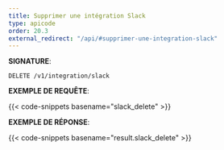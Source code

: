 ```yaml
---
title: Supprimer une intégration Slack
type: apicode
order: 20.3
external_redirect: "/api/#supprimer-une-integration-slack"
---
```


**SIGNATURE**:

`DELETE /v1/integration/slack`

**EXEMPLE DE REQUÊTE**:

{{< code-snippets basename="slack_delete" >}}

**EXEMPLE DE RÉPONSE**:

{{< code-snippets basename="result.slack_delete" >}}
